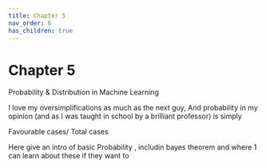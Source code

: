 ```yaml
---
title: Chapter 5
nav_order: 6
has_children: true
---
```


# Chapter 5

Probability & Distribution in Machine Learning 

I love my oversimplifications as much as the next guy, And probability in my opinion (and as I was taught in school by a brilliant professor) is simply 

Favourable cases/ Total cases


Here give an intro of basic Probability , includin bayes theorem and where 1 can learn about these if they want to